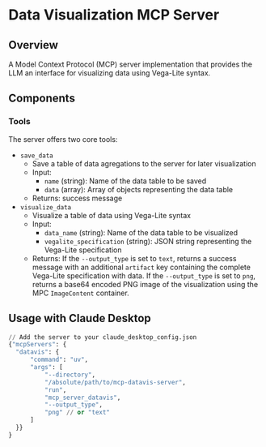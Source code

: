 # Data Visualization MCP Server

## Overview
A Model Context Protocol (MCP) server implementation that provides the LLM an interface for visualizing data using Vega-Lite syntax.

## Components

### Tools
The server offers two core tools:

- `save_data`
   - Save a table of data agregations to the server for later visualization
   - Input:
     - `name` (string): Name of the data table to be saved
     - `data` (array): Array of objects representing the data table
   - Returns: success message
- `visualize_data`
   - Visualize a table of data using Vega-Lite syntax
   - Input:
     - `data_name` (string): Name of the data table to be visualized
     - `vegalite_specification` (string): JSON string representing the Vega-Lite specification
   - Returns: If the `--output_type` is set to `text`, returns a success message with an additional `artifact` key containing the complete Vega-Lite specification with data. If the `--output_type` is set to `png`, returns a base64 encoded PNG image of the visualization using the MPC `ImageContent` container.

## Usage with Claude Desktop

```python
// Add the server to your claude_desktop_config.json
{"mcpServers": {
  "datavis": {
      "command": "uv",
      "args": [
          "--directory",
          "/absolute/path/to/mcp-datavis-server",
          "run",
          "mcp_server_datavis",
          "--output_type",
          "png" // or "text"
      ]
  }}
}
```
